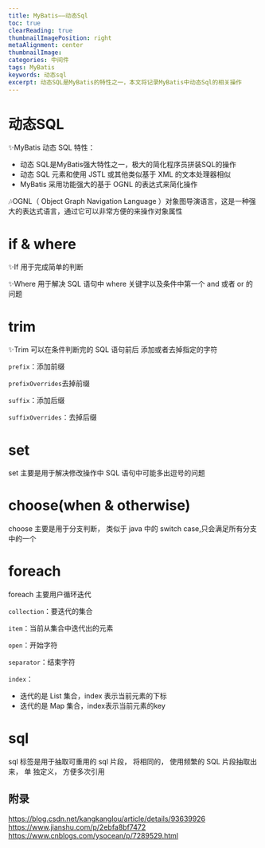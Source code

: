 ```yaml
---
title: MyBatis——动态Sql
toc: true
clearReading: true
thumbnailImagePosition: right
metaAlignment: center
thumbnailImage:
categories: 中间件
tags: MyBatis
keywords: 动态sql
excerpt: 动态SQL是MyBatis的特性之一，本文将记录MyBatis中动态Sql的相关操作
---
```


# 动态SQL

:sparkles:MyBatis 动态 SQL 特性：

- 动态 SQL是MyBatis强大特性之一，极大的简化程序员拼装SQL的操作
- 动态 SQL 元素和使用 JSTL 或其他类似基于 XML 的文本处理器相似
- MyBatis 采用功能强大的基于 OGNL 的表达式来简化操作

:notes:OGNL（ Object Graph Navigation Language ）对象图导演语言，这是一种强大的表达式语言，通过它可以非常方便的来操作对象属性

# if & where 

:sparkles:If 用于完成简单的判断

:sparkles:Where 用于解决 SQL 语句中 where 关键字以及条件中第一个 and 或者 or 的问题

# trim

:sparkles:Trim 可以在条件判断完的 SQL 语句前后 添加或者去掉指定的字符

`prefix`：添加前缀

`prefixOverrides`去掉前缀

`suffix`：添加后缀

`suffixOverrides`：去掉后缀

# set

set 主要是用于解决修改操作中 SQL 语句中可能多出逗号的问题

# choose(when & otherwise)

choose 主要是用于分支判断， 类似于 java 中的 switch case,只会满足所有分支中的一个

# foreach

foreach 主要用户循环迭代

`collection`：要迭代的集合

`item`：当前从集合中迭代出的元素

`open`：开始字符

`separator`：结束字符

`index`：

- 迭代的是 List 集合，index 表示当前元素的下标
- 迭代的是 Map 集合，index表示当前元素的key

# sql

sql 标签是用于抽取可重用的 sql 片段， 将相同的， 使用频繁的 SQL 片段抽取出来， 单
独定义， 方便多次引用


## 附录

https://blog.csdn.net/kangkanglou/article/details/93639926
https://www.jianshu.com/p/2ebfa8bf7472
https://www.cnblogs.com/ysocean/p/7289529.html